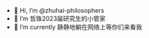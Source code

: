 - 👋 Hi, I’m @zhuhai-philosophers
- 👀 I’m 哲珠2023届研究生的小管家
- 🌱 I’m currently 静静地躺在网络上等你们来看我



<!---
zhuhai-philosophers/zhuhai-philosophers is a ✨ special ✨ repository because its `README.md` (this file) appears on your GitHub profile.
You can click the Preview link to take a look at your changes.
--->
